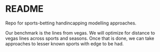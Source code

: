 # README

Repo for sports-betting handincapping modelling approaches.

Our benchmark is the lines from vegas. We will optimize for distance to vegas lines across sports and seasons. Once that is done, we can take approaches to lesser known sports with edge to be had.

